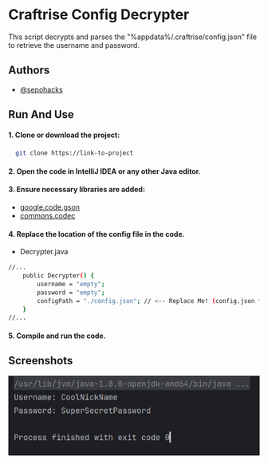 # Craftrise Config Decrypter

This script decrypts and parses the "%appdata%/.craftrise/config.json" file to retrieve the username and password.
## Authors

- [@sepohacks](https://www.github.com/sepohacks)


## Run And Use

#### 1. Clone or download the project:
####
```bash
  git clone https://link-to-project
```
#### 2. Open the code in IntelliJ IDEA or any other Java editor.
#### 3. Ensure necessary libraries are added:
- [google.code.gson](https://mvnrepository.com/artifact/com.google.code.gson/gson)
- [commons.codec](https://mvnrepository.com/artifact/commons-codec/commons-codec)
#### 4. Replace the location of the config file in the code.
- Decrypter.java
```bash
//...
    public Decrypter() {
        username = "empty";
        password = "empty";
        configPath = "./config.json"; // <-- Replace Me! (config.json file path)
    }
//...
```
#### 5. Compile and run the code.

## Screenshots

![App Screenshot](https://raw.githubusercontent.com/SepoHacks/Craftrise-Config-Decrypter/main/Screenshots/image.png)

